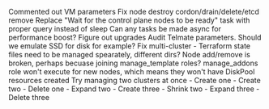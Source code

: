 Commented out VM parameters
Fix node destroy cordon/drain/delete/etcd remove
Replace "Wait for the control plane nodes to be ready" task with proper query instead of sleep
Can any tasks be made async for performance boost?
Figure out upgrades
Audit Telmate parameters. Should we emulate SSD for disk for example?
Fix multi-cluster
    - Terraform state files need to be managed spearately, different dirs?
Node add/remove is broken, perhaps becuase joining manage_template roles?
manage_addons role won't execute for new nodes, which means they won't have DiskPool resources created
Try managing two clusters at once
    - Create one
    - Create two
    - Delete one
    - Expand two
    - Create three
    - Shrink two
    - Expand three
    - Delete three
